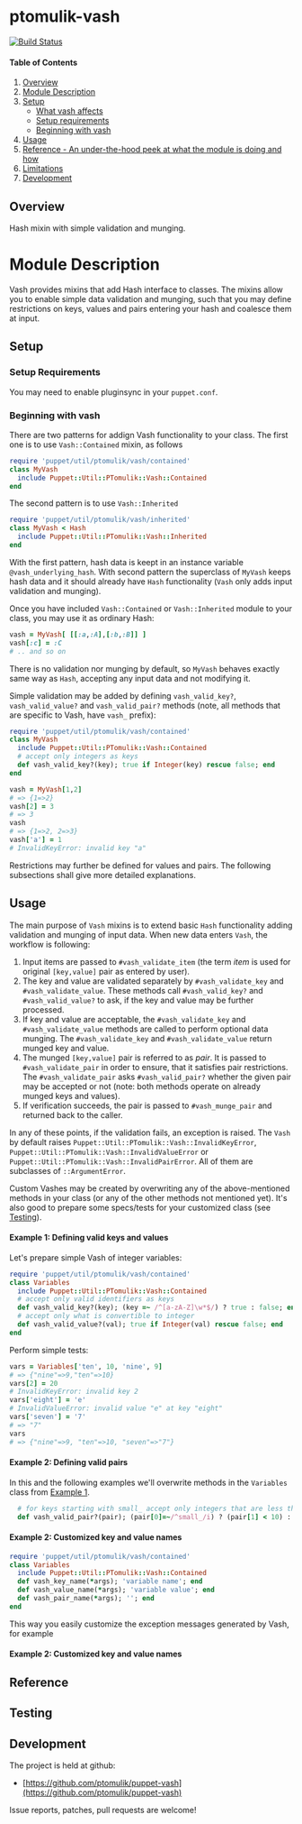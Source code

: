 # ptomulik-vash

[![Build Status](https://travis-ci.org/ptomulik/puppet-vash.png?branch=master)](https://travis-ci.org/ptomulik/puppet-vash)

#### Table of Contents

1. [Overview](#overview)
2. [Module Description](#module-description)
3. [Setup](#setup)
    * [What vash affects](#what-[modulename]-affects)
    * [Setup requirements](#setup-requirements)
    * [Beginning with vash](#beginning-with-vash)
4. [Usage](#usage)
5. [Reference - An under-the-hood peek at what the module is doing and how](#reference)
5. [Limitations](#limitations)
6. [Development](#development)

## Overview

Hash mixin with simple validation and munging.

# Module Description

Vash provides mixins that add Hash interface to classes. The mixins allow you
to enable simple data validation and munging, such that you may define
restrictions on keys, values and pairs entering your hash and coalesce them
at input.

## Setup

### Setup Requirements

You may need to enable pluginsync in your `puppet.conf`.

### Beginning with vash

There are two patterns for addign Vash functionality to your class. The first
one is to use `Vash::Contained` mixin, as follows

```ruby
require 'puppet/util/ptomulik/vash/contained'
class MyVash
  include Puppet::Util::PTomulik::Vash::Contained
end
```

The second pattern is to use `Vash::Inherited`

```ruby
require 'puppet/util/ptomulik/vash/inherited'
class MyVash < Hash
  include Puppet::Util::PTomulik::Vash::Inherited
end
```

With the first pattern, hash data is keept in an instance variable
`@vash_underlying_hash`. With second pattern the superclass of `MyVash` keeps
hash data and it should already have `Hash` functionality (`Vash` only adds
input validation and munging).

Once you have included `Vash::Contained` or `Vash::Inherited` module to your
class, you may use it as ordinary Hash:

```ruby
vash = MyVash[ [[:a,:A],[:b,:B]] ]
vash[:c] = :C
# .. and so on
```

There is no validation nor munging by default, so `MyVash` behaves exactly same
way as `Hash`, accepting any input data and not modifying it.

Simple validation may be added by defining `vash_valid_key?`,
`vash_valid_value?` and `vash_valid_pair?` methods (note, all methods that are
specific to Vash, have `vash_` prefix):

```ruby
require 'puppet/util/ptomulik/vash/contained'
class MyVash
  include Puppet::Util::PTomulik::Vash::Contained
  # accept only integers as keys
  def vash_valid_key?(key); true if Integer(key) rescue false; end
end
```

```ruby
vash = MyVash[1,2]
# => {1=>2}
vash[2] = 3
# => 3
vash
# => {1=>2, 2=>3}
vash['a'] = 1
# InvalidKeyError: invalid key "a"
```

Restrictions may further be defined for values and pairs. The following
subsections shall give more detailed explanations.

## Usage

The main purpose of `Vash` mixins is to extend basic `Hash` functionality
adding validation and munging of input data. When new data enters `Vash`,
the workflow is following:

1. Input items are passed to `#vash_validate_item` (the term *item* is used
   for original `[key,value]` pair as entered by user). 
2. The key and value are validated separately by `#vash_validate_key` and
   `#vash_validate_value`. These methods call `#vash_valid_key?` and
   `#vash_valid_value?` to ask, if the key and value may be further
   processed.
3. If key and value are acceptable, the `#vash_validate_key` and
   `#vash_validate_value` methods are called to perform optional data munging.
   The `#vash_validate_key` and `#vash_validate_value` return munged key and
   value.
4. The munged `[key,value]` pair is referred to as *pair*. It is passed to
   `#vash_validate_pair` in order to ensure, that it satisfies pair
   restrictions. The `#vash_validate_pair` asks `#vash_valid_pair?` whether the
   given pair may be accepted or not (note: both methods operate on already
   munged keys and values).
5. If verification succeeds, the pair is passed to `#vash_munge_pair` and
   returned back to the caller.

In any of these points, if the validation fails, an exception is raised. The
`Vash` by default raises `Puppet::Util::PTomulik::Vash::InvalidKeyError`,
`Puppet::Util::PTomulik::Vash::InvalidValueError` or
`Puppet::Util::PTomulik::Vash::InvalidPairError`. All of them are subclasses of
`::ArgumentError`.
 
Custom Vashes may be created by overwriting any of the above-mentioned methods
in your class (or any of the other methods not mentioned yet). It's also good
to prepare some specs/tests for your customized class (see [Testing](#testing)).

#### Example 1: Defining valid keys and values

Let's prepare simple Vash of integer variables:

```ruby
require 'puppet/util/ptomulik/vash/contained'
class Variables
  include Puppet::Util::PTomulik::Vash::Contained
  # accept only valid identifiers as keys
  def vash_valid_key?(key); (key =~ /^[a-zA-Z]\w*$/) ? true : false; end
  # accept only what is convertible to integer
  def vash_valid_value?(val); true if Integer(val) rescue false; end
end
```

Perform simple tests:

```ruby
vars = Variables['ten', 10, 'nine', 9]
# => {"nine"=>9,"ten"=>10}
vars[2] = 20
# InvalidKeyError: invalid key 2
vars['eight'] = 'e'
# InvalidValueError: invalid value "e" at key "eight"
vars['seven'] = '7'
# => "7"
vars
# => {"nine"=>9, "ten"=>10, "seven"=>"7"}
```
#### Example 2: Defining valid pairs

In this and the following examples we'll overwrite methods in the `Variables`
class from [Example 1](#example-1-defining-valid-keys-and-values).

```ruby
  # for keys starting with small_ accept only integers that are less than 10
  def vash_valid_pair?(pair); (pair[0]=~/^small_/i) ? (pair[1] < 10) : true; end
```

#### Example 2: Customized key and value names

```ruby
require 'puppet/util/ptomulik/vash/contained'
class Variables
  include Puppet::Util::PTomulik::Vash::Contained
  def vash_key_name(*args); 'variable name'; end
  def vash_value_name(*args); 'variable value'; end
  def vash_pair_name(*args); ''; end
end
```

This way you easily customize the exception messages generated by Vash, for example

#### Example 2: Customized key and value names

## Reference

## Testing

## Development

The project is held at github:

* [https://github.com/ptomulik/puppet-vash](https://github.com/ptomulik/puppet-vash)

Issue reports, patches, pull requests are welcome!
